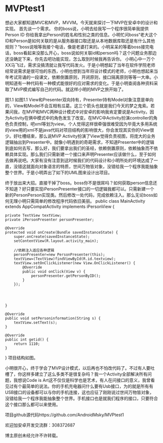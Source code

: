 # MVPtest1


想必大家都知道MVC和MVP，MVVM。今天就来探讨一下MVP在安卓中的设计和实现。
首先谈一个需求。
你的boss说，小明去给我写一个程序很简单我提供Person ID 你给我拿出Person的姓名和性别之类的信息。小明忙问boss“老大这个ID和Person是如何关联的是从服务器接口取还是从本地数据库取还是有什么其他规则？”boss说哦等我接个电话，像是老婆打来的。小明呆呆的等着boss接完电话，boss看起来没那么开心，boss说如何关联id和person吗？这个问题业务那边还没确定下来，你先去吧功能实现，怎么取到时候我再告诉你。
小明心中一万个XX马飞过，需求没搞清就让我写代码发火。于是小明想起了当年在软件学院老师经常说需求是很可怕的东西，小明也想到当年将设计模式的老师，小明也想起来当年考试背诵的一段课文，依赖倒置原则，开闭原则，接口隔离原则等等一大串。小明知道有一种代码有一种模式能很好的应对需求的变化。于是小明查阅各种资料采取了MVP模式编写自己的代码。就这样小明的MVP之旅开始了。

图1.1
如图1.1 View和Presenter双向持有，Presenter持有Model对象注意是单向的，View和Model不会互相有瓜葛。这三个箭头也就是我们今天的梦之鬼索。若果问我，在MVP和MVC两种设计模式中对安卓的影响我肯定要说是Activity。因为Activity在俩中模式中的角色发生了改变。在MVC中Activity扮演controller的角色负责控制，吧xml等划为view。个人觉得这样很牵强很难受因为毕竟大多用系统的view用的xml不是java代码对项目结构的影响很大，你会发现其实你的View很少。好吐槽结束，那么说MVP Activity扮演了View觉得负责视图，将庞大的业务逻辑抽出到Presenter中。就像小明遇到的奇葩需求，不知道Presenter中的逻辑到底如何去写，那么好，我们要拿出我们的圣经，依赖倒置原则，依赖抽象而不依赖具体实现。那么我们只需新建一个接口来声明Presenter应该做什么，至于如何去做再说吧。大家有没有注意到这时候我们的代码设计和小明所处的环境达成了一直，没错这就面向对象语言的特质，世间万物皆对象，没错给我一个程序我能抽象整个世界。于是小明弄出了如下的UML图来设计出项目。



终于放出来大招。直接干掉了boss。boss你不是很屌吗？如何获取person信息还不知道？好只要实现iPersonPresenter接口的一切逻辑我都可以。只需新建一个新的PersonPerson实现类。然后修改一处代码，完成依赖注入。那么无论boss如何无理小明只需简单的修改程序代码依旧美丽。
public class MainActivity extends AppCompatActivity implements iPersonView {

    private TextView textView;
    private iPersonPresenter personPresenter;

    @Override
    protected void onCreate(Bundle savedInstanceState) {
        super.onCreate(savedInstanceState);
        setContentView(R.layout.activity_main);
        
        //依赖注入适应各种逻辑
        personPresenter=new PersonPresenter(this);
        textView=(TextView)findViewById(R.id.textview);
        textView.setOnClickListener(new View.OnClickListener() {
            @Override
            public void onClick(View v) {
                personPresenter.getPersonByID();
            }
        });




    }

    @Override
    public void setPersoninformation(String s) {
        textView.setText(s);
    }

    @Override
    public int getid() {
        return 1110;
    }
}
项目结构如图。

小明很开心，终于学会了MVP设计模式，以后再也不怕改代码了。不过有人要吐槽了，你这样多建立了这么多类不是很复杂吗？我一个Activity全部解决所有问题，我想说Code is Art这不仅仅是科学也是艺术，有人在问接口的意义，我曾看见过有个最简单的说法。你的手机充电器问什么要有Usb接口，为的就是所有有USB接口的设备都可以与你的手机连接，这也应征了刚刚说过世间万物皆对象，没错给我一个程序我能抽象整个世界。手机接口也是就我们程序的接口，只要符合这个接口那么都可以来使用。


项目github源代码https://github.com/AndroidMsky/MVPtest1

欢迎加安卓开发交流群：308372687

博主原创未经允许不许转载。


